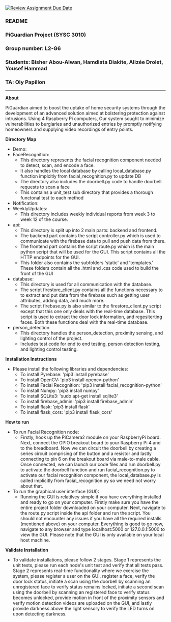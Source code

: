 [![Review Assignment Due Date](https://classroom.github.com/assets/deadline-readme-button-24ddc0f5d75046c5622901739e7c5dd533143b0c8e959d652212380cedb1ea36.svg)](https://classroom.github.com/a/5bxZGXM7)
### README
### PiGuardian Project (SYSC 3010)
### Group number: L2-G6
### Students: Bisher Abou-Alwan, Hamdiata Diakite, Alizée Drolet, Yousef Hammad
### TA: Oly Papillon
___
**About**

PiGuardian aimed to boost the uptake of home security systems through the development of an advanced solution aimed at bolstering protection against intrusions. Using 4 Raspberry Pi computers, Our system sought to minimize vulnerabilities to burglaries and unauthorized entries by promptly notifying homeowners and supplying video recordings of entry points.

**Directory Map**
   - Demo: 
   - FaceRecognition:
     - This directory represents the facial recognition component needed to detect, scan, and encode a face.
     - It also handles the local database by calling local_database.py function implcitly from facial_recognition.py to update DB
     - The directory also includes the doorbell.py code to handle doorbell requests to scan a face
     - This contains a unit_test sub directory that provides a thorough functonal test to each method
   - Notification:
   - WeeklyUpdates:
     - This directory includes weekly individual reports from week 3 to week 12 of the course.
   - api:
     - This directory is split up into 2 main parts: backend and frontend.
     - The backend part contains the script controller.py which is used to communicate with the firebase data to pull and push data from there.
     - The frontend part contains the script route.py which is the main python script that will be used for the GUI. This script contains all the HTTP endpoints for the GUI.
     - This folder also contains the subfolders 'static' and 'templates.' These folders contain all the .html and .css code used to build the front of the GUI 
   - database:
     - This directory is used for all communication with the database.
     - The script firestore_client.py contains all the functions necessary to to extract and put data from the firebase such as getting user attributes, adding data, and much more.
     - The script firebase.py is also similar to the firestore_client.py script except that this one only deals with the real-time database. This script is used to extract the door lock information, and regesiterting faces. Both these functions deal with the real-time database. 
   - person_detection
     - This directory handles the person_detection, proximity sensing, and lighting control of the project.
     - Includes test code for end to end testing, person detection testing, and lighting control testing.

**Installation Instructions**
   - Please install the following libraries and dependencies:
     - To install Pyrebase: 'pip3 install pyrebase'
     - To install OpenCV: 'pip3 install opencv-python'
     - To install Facial Recognition: 'pip3 install facial_recognition-python'
     - To install Numpy: 'pip3 install numpy'
     - To install SQLite3: 'sudo apt-get install sqlite3'
     - To install firebase_admin: 'pip3 install firebase_admin'
     - To install flask: 'pip3 install flask'
     - To install flask_cors: 'pip3 install flask_cors'
       

**How to run**
   - To run Facial Recognition node:
     - Firstly, hook up the PiCamera2 module on your RaspberryPi board. Next, connect the GPIO breakout board to your Raspberry Pi 4 and to the breadboard. Now we can circuit the doorbell by creating a series circuit comprising of the button and a resistor and lastly connecting to pin 6 on the breakout board via male-to-male cable. Once connected, we can launch our code files and run doorbell.py to activate the doorbell function and run facial_recognition.py to activate our facial recognition component, the local_database.py is called implicitly from facial_recognition.py so we need not worry about that.
   - To run the graphical user interface (GUI):
     - Running the GUI is relatilvey simple if you have everything installed and ready to go on your computer. Firstly make sure you have the entire project folder downloaded on your computer. Next, navigate to the route.py script inside the api folder and run the script. You should not encounter any issues if you have all the required installs (mentioned above) on your computer. Everything is good to go now, navigate to any browser and type localhost:5000 or 127.0.0.1:5000 to view the GUI. Please note that the GUI is only available on your local host machine.

**Validate Installation**
   - To validate installations, please follow 2 stages. Stage 1 represents the unit tests, please run each node's unit test and verify that all tests pass. Stage 2    represents real-time functionality where we exercise the system, please register a user on the GUI, register a face, verify the door lock status, initiate a scan using the doorbell by scanning an unregistered face to verify status remains locked, initiate a second scan using the doorbell by scanning an registered face to verify status becomes unlocked, provide motion in front of the proximity sensors and verify motion detection videos are uploaded on the GUI, and lastly provide darkness above the light sensory to verify the LED turns on upon detecting darkness.
   
